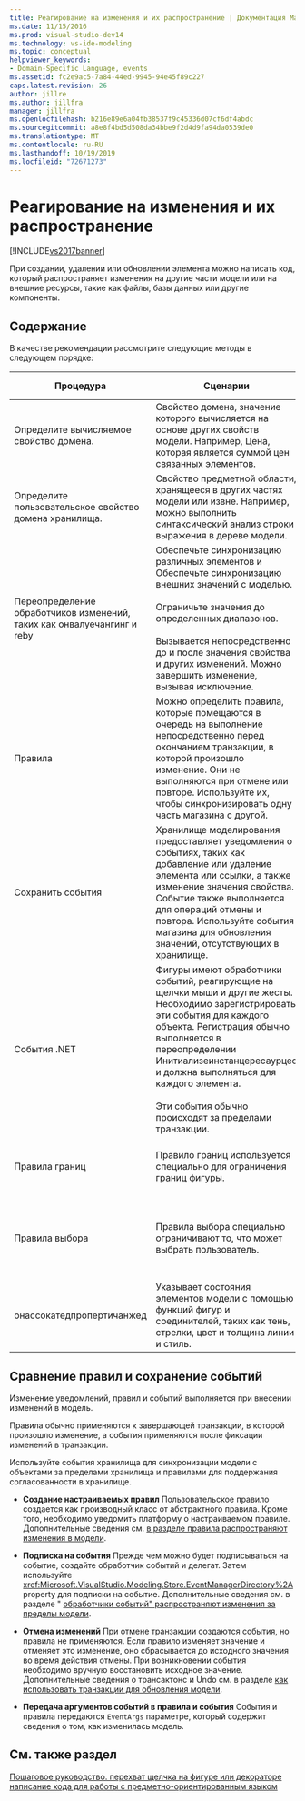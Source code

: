```yaml
---
title: Реагирование на изменения и их распространение | Документация Майкрософт
ms.date: 11/15/2016
ms.prod: visual-studio-dev14
ms.technology: vs-ide-modeling
ms.topic: conceptual
helpviewer_keywords:
- Domain-Specific Language, events
ms.assetid: fc2e9ac5-7a84-44ed-9945-94e45f89c227
caps.latest.revision: 26
author: jillre
ms.author: jillfra
manager: jillfra
ms.openlocfilehash: b216e89e6a04fb38537f9c45336d07cf6df4abdc
ms.sourcegitcommit: a8e8f4bd5d508da34bbe9f2d4d9fa94da0539de0
ms.translationtype: MT
ms.contentlocale: ru-RU
ms.lasthandoff: 10/19/2019
ms.locfileid: "72671273"
---
```

# <a name="responding-to-and-propagating-changes"></a>Реагирование на изменения и их распространение
[!INCLUDE[vs2017banner](../includes/vs2017banner.md)]

При создании, удалении или обновлении элемента можно написать код, который распространяет изменения на другие части модели или на внешние ресурсы, такие как файлы, базы данных или другие компоненты.

## <a name="in-this-section"></a>Содержание
 В качестве рекомендации рассмотрите следующие методы в следующем порядке:

|Процедура|Сценарии|Дополнительные сведения|
|---------------|---------------|--------------------------|
|Определите вычисляемое свойство домена.|Свойство домена, значение которого вычисляется на основе других свойств модели. Например, Цена, которая является суммой цен связанных элементов.|[Вычисляемые и пользовательские свойства хранилища](../modeling/calculated-and-custom-storage-properties.md)|
|Определите пользовательское свойство домена хранилища.|Свойство предметной области, хранящееся в других частях модели или извне. Например, можно выполнить синтаксический анализ строки выражения в дереве модели.|[Вычисляемые и пользовательские свойства хранилища](../modeling/calculated-and-custom-storage-properties.md)|
|Переопределение обработчиков изменений, таких как онвалуечангинг и reby|Обеспечьте синхронизацию различных элементов и Обеспечьте синхронизацию внешних значений с моделью.<br /><br /> Ограничьте значения до определенных диапазонов.<br /><br /> Вызывается непосредственно до и после значения свойства и других изменений. Можно завершить изменение, вызывая исключение.|[Обработчики изменений значений свойств доменов](../modeling/domain-property-value-change-handlers.md)|
|Правила|Можно определить правила, которые помещаются в очередь на выполнение непосредственно перед окончанием транзакции, в которой произошло изменение. Они не выполняются при отмене или повторе. Используйте их, чтобы синхронизировать одну часть магазина с другой.|[Правила распространяют изменения в пределах модели](../modeling/rules-propagate-changes-within-the-model.md)|
|Сохранить события|Хранилище моделирования предоставляет уведомления о событиях, таких как добавление или удаление элемента или ссылки, а также изменение значения свойства. Событие также выполняется для операций отмены и повтора. Используйте события магазина для обновления значений, отсутствующих в хранилище.|[Обработчики событий распространяют изменения за пределы модели](../modeling/event-handlers-propagate-changes-outside-the-model.md)|
|События .NET|Фигуры имеют обработчики событий, реагирующие на щелчки мыши и другие жесты. Необходимо зарегистрировать эти события для каждого объекта. Регистрация обычно выполняется в переопределении Инитиализеинстанцересаурцес и должна выполняться для каждого элемента.<br /><br /> Эти события обычно происходят за пределами транзакции.|[Практическое руководство. Перехват щелчка фигуры или декоратора](../modeling/how-to-intercept-a-click-on-a-shape-or-decorator.md)|
|Правила границ|Правило границ используется специально для ограничения границ фигуры.|[Класс BoundsRules ограничивает расположение и размеры фигур](../modeling/boundsrules-constrain-shape-location-and-size.md)|
|Правила выбора|Правила выбора специально ограничивают то, что может выбрать пользователь.|[Практическое руководство. Предоставление и ограничение доступа к текущему выделению](../modeling/how-to-access-and-constrain-the-current-selection.md)|
|онассокатедпропертичанжед|Указывает состояния элементов модели с помощью функций фигур и соединителей, таких как тень, стрелки, цвет и толщина линии и стиль.|[Обновление фигур и соединителей в соответствии с моделью](../modeling/updating-shapes-and-connectors-to-reflect-the-model.md)|

## <a name="comparing-rules-and-store-events"></a>**Сравнение правил и сохранение событий**
 Изменение уведомлений, правил и событий выполняется при внесении изменений в модель.

 Правила обычно применяются к завершающей транзакции, в которой произошло изменение, а события применяются после фиксации изменений в транзакции.

 Используйте события хранилища для синхронизации модели с объектами за пределами хранилища и правилами для поддержания согласованности в хранилище.

- **Создание настраиваемых правил** Пользовательское правило создается как производный класс от абстрактного правила. Кроме того, необходимо уведомить платформу о настраиваемом правиле. Дополнительные сведения см. [в разделе правила распространяют изменения в модели](../modeling/rules-propagate-changes-within-the-model.md).

- **Подписка на события** Прежде чем можно будет подписываться на событие, создайте обработчик событий и делегат. Затем используйте <xref:Microsoft.VisualStudio.Modeling.Store.EventManagerDirectory%2A>property для подписки на событие. Дополнительные сведения см. в разделе " [обработчики событий" распространяют изменения за пределы модели](../modeling/event-handlers-propagate-changes-outside-the-model.md).

- **Отмена изменений** При отмене транзакции создаются события, но правила не применяются. Если правило изменяет значение и отменяет это изменение, оно сбрасывается до исходного значения во время действия отмены. При возникновении события необходимо вручную восстановить исходное значение. Дополнительные сведения о трансактонс и Undo см. в разделе [как использовать транзакции для обновления модели](../modeling/how-to-use-transactions-to-update-the-model.md).

- **Передача аргументов событий в правила и события** События и правила передаются `EventArgs` параметре, который содержит сведения о том, как изменилась модель.

## <a name="see-also"></a>См. также раздел
 [Пошаговое руководство. перехват щелчка на фигуре или декораторе](../modeling/how-to-intercept-a-click-on-a-shape-or-decorator.md) [написание кода для работы с предметно-ориентированным языком](../modeling/writing-code-to-customise-a-domain-specific-language.md)
